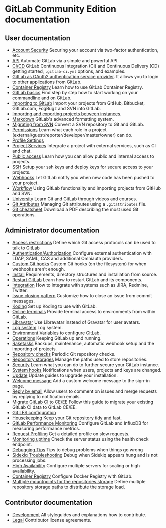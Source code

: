 # GitLab Community Edition documentation

## User documentation

- [Account Security](user/account/security.md) Securing your account via two-factor authentication, etc.
- [API](api/README.md) Automate GitLab via a simple and powerful API.
- [CI/CD](ci/README.md) GitLab Continuous Integration (CI) and Continuous Delivery (CD) getting started, `.gitlab-ci.yml` options, and examples.
- [GitLab as OAuth2 authentication service provider](integration/oauth_provider.md). It allows you to login to other applications from GitLab.
- [Container Registry](user/project/container_registry.md) Learn how to use GitLab Container Registry.
- [GitLab basics](gitlab-basics/README.md) Find step by step how to start working on your commandline and on GitLab.
- [Importing to GitLab](workflow/importing/README.md) Import your projects from GitHub, Bitbucket, GitLab.com, FogBugz and SVN into GitLab.
- [Importing and exporting projects between instances](user/project/settings/import_export.md).
- [Markdown](user/markdown.md) GitLab's advanced formatting system.
- [Migrating from SVN](workflow/importing/migrating_from_svn.md) Convert a SVN repository to Git and GitLab.
- [Permissions](user/permissions.md) Learn what each role in a project (external/guest/reporter/developer/master/owner) can do.
- [Profile Settings](profile/README.md)
- [Project Services](project_services/project_services.md) Integrate a project with external services, such as CI and chat.
- [Public access](public_access/public_access.md) Learn how you can allow public and internal access to projects.
- [SSH](ssh/README.md) Setup your ssh keys and deploy keys for secure access to your projects.
- [Webhooks](web_hooks/web_hooks.md) Let GitLab notify you when new code has been pushed to your project.
- [Workflow](workflow/README.md) Using GitLab functionality and importing projects from GitHub and SVN.
- [University](university/README.md) Learn Git and GitLab through videos and courses.
- [Git Attributes](user/project/git_attributes.md) Managing Git attributes using a `.gitattributes` file.
- [Git cheatsheet](https://gitlab.com/gitlab-com/marketing/raw/master/design/print/git-cheatsheet/print-pdf/git-cheatsheet.pdf) Download a PDF describing the most used Git operations.

## Administrator documentation

- [Access restrictions](user/admin_area/settings/visibility_and_access_controls.md#enabled-git-access-protocols) Define which Git access protocols can be used to talk to GitLab
- [Authentication/Authorization](administration/auth/README.md) Configure
  external authentication with LDAP, SAML, CAS and additional Omniauth providers.
- [Custom Git hooks](administration/custom_hooks.md) Custom Git hooks (on the filesystem) for when webhooks aren't enough.
- [Install](install/README.md) Requirements, directory structures and installation from source.
- [Restart GitLab](administration/restart_gitlab.md) Learn how to restart GitLab and its components.
- [Integration](integration/README.md) How to integrate with systems such as JIRA, Redmine, Twitter.
- [Issue closing pattern](administration/issue_closing_pattern.md) Customize how to close an issue from commit messages.
- [Koding](administration/integration/koding.md) Set up Koding to use with GitLab.
- [Online terminals](administration/integration/terminal.md) Provide terminal access to environments from within GitLab.
- [Libravatar](customization/libravatar.md) Use Libravatar instead of Gravatar for user avatars.
- [Log system](administration/logs.md) Log system.
- [Environment Variables](administration/environment_variables.md) to configure GitLab.
- [Operations](administration/operations.md) Keeping GitLab up and running.
- [Raketasks](raketasks/README.md) Backups, maintenance, automatic webhook setup and the importing of projects.
- [Repository checks](administration/repository_checks.md) Periodic Git repository checks.
- [Repository storages](administration/repository_storages.md) Manage the paths used to store repositories.
- [Security](security/README.md) Learn what you can do to further secure your GitLab instance.
- [System hooks](system_hooks/system_hooks.md) Notifications when users, projects and keys are changed.
- [Update](update/README.md) Update guides to upgrade your installation.
- [Welcome message](customization/welcome_message.md) Add a custom welcome message to the sign-in page.
- [Reply by email](administration/reply_by_email.md) Allow users to comment on issues and merge requests by replying to notification emails.
- [Migrate GitLab CI to CE/EE](migrate_ci_to_ce/README.md) Follow this guide to migrate your existing GitLab CI data to GitLab CE/EE.
- [Git LFS configuration](workflow/lfs/lfs_administration.md)
- [Housekeeping](administration/housekeeping.md) Keep your Git repository tidy and fast.
- [GitLab Performance Monitoring](administration/monitoring/performance/introduction.md) Configure GitLab and InfluxDB for measuring performance metrics.
- [Request Profiling](administration/monitoring/performance/request_profiling.md) Get a detailed profile on slow requests.
- [Monitoring uptime](user/admin_area/monitoring/health_check.md) Check the server status using the health check endpoint.
- [Debugging Tips](administration/troubleshooting/debug.md) Tips to debug problems when things go wrong
- [Sidekiq Troubleshooting](administration/troubleshooting/sidekiq.md) Debug when Sidekiq appears hung and is not processing jobs.
- [High Availability](administration/high_availability/README.md) Configure multiple servers for scaling or high availability.
- [Container Registry](administration/container_registry.md) Configure Docker Registry with GitLab.
- [Multiple mountpoints for the repositories storage](administration/repository_storages.md) Define multiple repository storage paths to distribute the storage load.

## Contributor documentation

- [Development](development/README.md) All styleguides and explanations how to contribute.
- [Legal](legal/README.md) Contributor license agreements.
